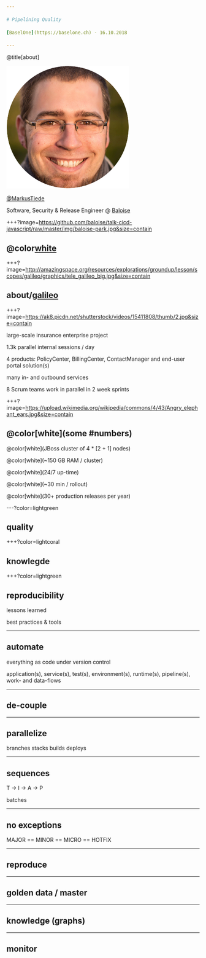 ```yaml
---

# Pipelining Quality

[BaselOne](https://baselone.ch) - 16.10.2018

---
```

@title[about]
 
![me](https://github.com/MarkusTiede/about/raw/master/img/me-circle.png)

[@MarkusTiede](https://twitter.com/markustiede)

Software, Security & Release Engineer @ [Baloise](https://www.baloise.com)

+++?image=https://github.com/baloise/talk-cicd-javascript/raw/master/img/baloise-park.jpg&size=contain

## @color[white](about/[baloise](https://www.baloise.com))

+++?image=http://amazingspace.org/resources/explorations/groundup/lesson/scopes/galileo/graphics/tele_galileo_big.jpg&size=contain

## about/[galileo](https://www.guidewire.com/about-us/news-and-events/press-releases/20160912/basler-versicherung-extends-guidewire-products)

+++?image=https://ak8.picdn.net/shutterstock/videos/15411808/thumb/2.jpg&size=contain

large-scale insurance enterprise project

1.3k parallel internal sessions / day

4 products: PolicyCenter, BillingCenter, ContactManager and end-user portal solution(s)

many in- and outbound services

8 Scrum teams work in parallel in 2 week sprints

+++?image=https://upload.wikimedia.org/wikipedia/commons/4/43/Angry_elephant_ears.jpg&size=contain

## @color[white](some #numbers)
@color[white](JBoss cluster of 4 * [2 + 1] nodes)

@color[white](~150 GB RAM / cluster)

@color[white](24/7 up-time)

@color[white](~30 min / rollout)

@color[white](30+ production releases per year)

---?color=lightgreen

## quality

+++?color=lightcoral

## knowlegde

+++?color=lightgreen

## reproducibility

lessons learned

best practices & tools

---

## automate
everything as code under version control

application(s), service(s), test(s), environment(s), runtime(s), pipeline(s), work- and data-flows

---

## de-couple

---

## parallelize

branches
stacks
builds
deploys

---

## sequences

T -> I -> A -> P

batches

---

## no exceptions

MAJOR == MINOR == MICRO == HOTFIX

---

## reproduce

---

## golden data / master

---

## knowledge (graphs)

---

## monitor
